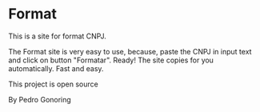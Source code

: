 # Format
This is a site for format CNPJ.

The Format site is very easy to use, because, paste the CNPJ in input text and click on button "Formatar". Ready! 
The site copies for you automatically. Fast and easy.

This project is open source

By Pedro Gonoring
